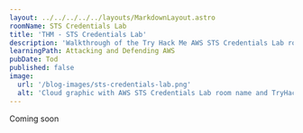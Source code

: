 ```yaml
---
layout: ../../../../../layouts/MarkdownLayout.astro
roomName: STS Credentials Lab
title: 'THM - STS Credentials Lab'
description: 'Walkthrough of the Try Hack Me AWS STS Credentials Lab room'
learningPath: Attacking and Defending AWS
pubDate: Tod
published: false
image:
  url: '/blog-images/sts-credentials-lab.png'
  alt: 'Cloud graphic with AWS STS Credentials Lab room name and TryHackMe logo.'
---
```


Coming soon
